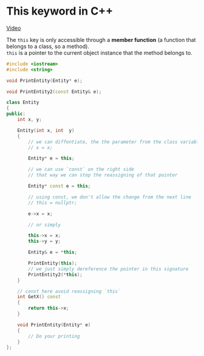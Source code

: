# This keyword in C++

[Video](https://www.youtube.com/watch?v=Z_hPJ_EhceI&index=43&t=0s&list=PLlrATfBNZ98dudnM48yfGUldqGD0S4FFb)

The `this` key is only accessible through a **member function** (a function that belongs to a class, so a method).  
`this` is a pointer to the current object instance that the method belongs to.

```cpp
#include <iostream>
#include <string>

void PrintEntity(Entity* e);

void PrintEntity2(const Entity& e);

class Entity
{
public:
    int x, y;

    Entity(int x, int  y)
    {
        // we can diffentiate, the the parameter from the class variables
        // x = x;

        Entity* e = this;

        // we can use `const` on the right side
        // that way we can stop the reassigning of that pointer

        Entity* const e = this;

        // using const, we don't allow the change from the next line
        // this = nullptr;

        e->x = x;

        // or simply

        this->x = x;
        this->y = y;

        Entity& e = *this;

        PrintEntity(this);
        // we just simply dereference the pointer in this signature
        PrintEntity2(*this);
    }

    // const here avoid reassigning `this`
    int GetX() const
    {
        return this->x;
    }

    void PrintEntity(Entity* e)
    {
        // Do your printing
    }
};
```